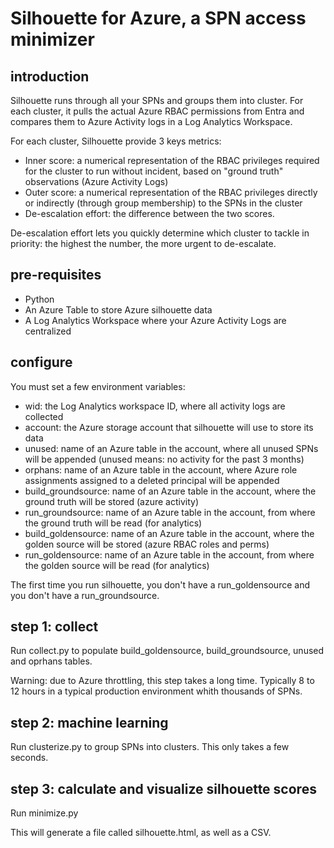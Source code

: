 # Silhouette for Azure, a SPN access minimizer

## introduction

Silhouette runs through all your SPNs and groups them into cluster. For each cluster, it pulls the actual Azure RBAC permissions from Entra and compares them to Azure Activity logs in a Log Analytics Workspace.

For each cluster, Silhouette provide 3 keys metrics:
- Inner score: a numerical representation of the RBAC privileges required for the cluster to run without incident, based on "ground truth" observations (Azure Activity Logs)
- Outer score: a numerical representation of the RBAC privileges directly or indirectly (through group membership) to the SPNs in the cluster
- De-escalation effort: the difference between the two scores.

De-escalation effort lets you quickly determine which cluster to tackle in priority: the highest the number, the more urgent to de-escalate.

## pre-requisites
- Python
- An Azure Table to store Azure silhouette data
- A Log Analytics Workspace where your Azure Activity Logs are centralized

## configure

You must set a few environment variables:

- wid: the Log Analytics workspace ID, where all activity logs are collected
- account: the Azure storage account that silhouette will use to store its data
- unused: name of an Azure table in the account, where all unused SPNs will be appended (unused means: no activity for the past 3 months)
- orphans: name of an Azure table in the account, where Azure role assignments assigned to a deleted principal will be appended
- build_groundsource: name of an Azure table in the account, where the ground truth will be stored (azure activity)
- run_groundsource: name of an Azure table in the account, from where the ground truth will be read (for analytics)
- build_goldensource: name of an Azure table in the account, where the golden source will be stored (azure RBAC roles and perms)
- run_goldensource: name of an Azure table in the account, from where the golden source will be read (for analytics)

The first time you run silhouette, you don't have a run_goldensource and you don't have a run_groundsource.

## step 1: collect

Run collect.py to populate build_goldensource, build_groundsource, unused and oprhans tables.

Warning: due to Azure throttling, this step takes a long time. Typically 8 to 12 hours in a typical production environment whith thousands of SPNs.

## step 2: machine learning

Run clusterize.py to group SPNs into clusters. This only takes a few seconds.

## step 3: calculate and visualize silhouette scores

Run minimize.py

This will generate a file called silhouette.html, as well as a CSV.


